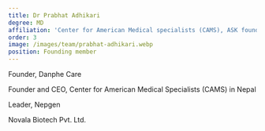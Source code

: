 ```yaml
---
title: Dr Prabhat Adhikari
degree: MD
affiliation: 'Center for American Medical specialists (CAMS), ASK foundation, Nepal'
order: 3
image: /images/team/prabhat-adhikari.webp
position: Founding member
---
```


 Founder, Danphe Care

Founder and CEO, Center for American Medical Specialists (CAMS) in Nepal

Leader, Nepgen

Novala Biotech Pvt. Ltd.
